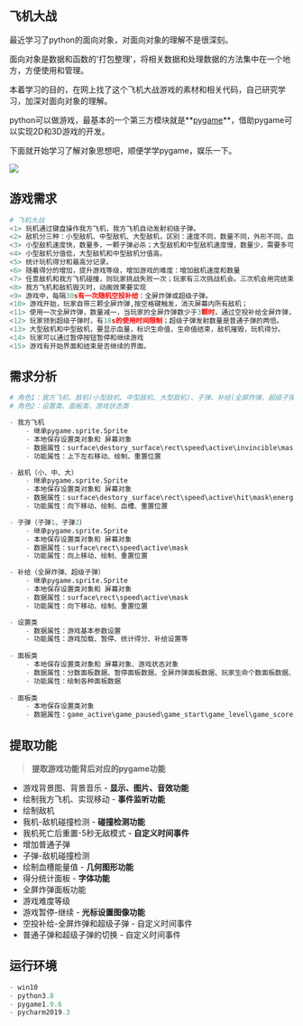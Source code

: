 ## 飞机大战

最近学习了python的面向对象，对面向对象的理解不是很深刻。

面向对象是数据和函数的'打包整理'，将相关数据和处理数据的方法集中在一个地方，方便使用和管理。

本着学习的目的，在网上找了这个飞机大战游戏的素材和相关代码，自己研究学习，加深对面向对象的理解。

python可以做游戏，最基本的一个第三方模块就是**[pygame](https://www.pygame.org/news)**，借助pygame可以实现2D和3D游戏的开发。

下面就开始学习了解对象思想吧，顺便学学pygame，娱乐一下。

![](https://img2020.cnblogs.com/blog/1950650/202005/1950650-20200502120704942-1559307907.gif)

## 游戏需求

~~~python
# 飞机大战
<1> 玩机通过键盘操作我方飞机，我方飞机自动发射初级子弹。
<2> 敌机分三种：小型敌机、中型敌机、大型敌机，区别：速度不同，数量不同，外形不同，血值不同。
<3> 小型敌机速度快，数量多，一颗子弹必杀；大型敌机和中型敌机速度慢，数量少，需要多可子弹才能消灭。
<4> 小型敌机分值低，大型敌机和中型敌机分值高。
<5> 统计玩机得分和最高分记录。
<6> 随着得分的增加，提升游戏等级，增加游戏的难度：增加敌机速度和数量
<7> 任意敌机和我方飞机碰撞，则玩家挑战失败一次；玩家有三次挑战机会。三次机会用完结束游戏。
<8> 我方飞机和敌机毁灭时，动画效果要实现
<9> 游戏中，每隔30s有一次随机空投补给：全屏炸弹或超级子弹。
<10> 游戏开始，玩家自带三颗全屏炸弹,按空格键触发，消灭屏幕内所有敌机；
<11> 使用一次全屏炸弹，数量减一，当玩家的全屏炸弹数少于3颗时，通过空投补给全屏炸弹，最多携带3颗全屏炸弹。
<12> 玩家领到超级子弹时，有18s的使用时间限制；超级子弹发射数量是普通子弹的两倍。
<13> 大型敌机和中型敌机，要显示血量，标识生命值，生命值结束，敌机摧毁，玩机得分。
<14> 玩家可以通过暂停按钮暂停和继续游戏
<15> 游戏有开始界面和结束是否继续的界面。
~~~

## 需求分析

~~~python
# 角色1：我方飞机、敌机(小型敌机、中型敌机、大型敌机)、子弹、补给(全屏炸弹、超级子弹)
# 角色2：设置类、面板类、游戏状态类

- 我方飞机
	- 继承pygame.sprite.Sprite
	- 本地保存设置类对象和 屏幕对象
	- 数据属性：surface\destory_surface\rect\speed\active\invincible\mask
    - 功能属性：上下左右移动、绘制、重置位置

- 敌机（小、中、大）
	- 继承pygame.sprite.Sprite
    - 本地保存设置类对象和 屏幕对象
	- 数据属性：surface\destory_surface\rect\speed\active\hit\mask\energy
    - 功能属性：向下移动、绘制、血槽、重置位置

- 子弹（子弹1、子弹2）
	- 继承pygame.sprite.Sprite
    - 本地保存设置类对象和 屏幕对象
	- 数据属性：surface\rect\speed\active\mask
    - 功能属性：向上移动、绘制、重置位置

- 补给（全屏炸弹、超级子弹）
	- 继承pygame.sprite.Sprite
    - 本地保存设置类对象和 屏幕对象
	- 数据属性：surface\rect\speed\active\mask
    - 功能属性：向下移动、绘制、重置位置

- 设置类
	- 数据属性：游戏基本参数设置
    - 功能属性：游戏加载、暂停、统计得分、补给设置等
    
- 面板类
	- 本地保存设置类对象和 屏幕对象、游戏状态对象
	- 数据属性：分数面板数据、暂停面板数据、全屏炸弹面板数据、玩家生命个数面板数据、开启|结束|继续面板等
    - 功能属性：绘制各种面板数据
    
- 面板类
	- 本地保存设置类对象
	- 数据属性：game_active\game_paused\game_start\game_level\game_score_level
~~~

## 提取功能

> **提取游戏功能背后对应的pygame功能**

- 游戏背景图、背景音乐 - **显示、图片、音效功能**
- 绘制我方飞机、实现移动 - **事件监听功能**
- 绘制敌机
- 我机-敌机碰撞检测 - **碰撞检测功能**
- 我机死亡后重置-5秒无敌模式 - **自定义时间事件**
- 增加普通子弹
- 子弹-敌机碰撞检测
- 绘制血槽能量值 - **几何图形功能**
- 得分统计面板 - **字体功能**
- 全屏炸弹面板功能
- 游戏难度等级
- 游戏暂停-继续 - **光标设置图像功能**
- 空投补给-全屏炸弹和超级子弹 - 自定义时间事件
- 普通子弹和超级子弹的切换 - 自定义时间事件

## 运行环境

~~~python
- win10
- python3.8
- pygame1.9.6
- pycharm2019.3
~~~
